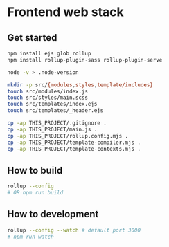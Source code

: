 # Frontend web stack

## Get started

```bash
npm install ejs glob rollup
npm install rollup-plugin-sass rollup-plugin-serve

node -v > .node-version

mkdir -p src/{modules,styles,template/includes}
touch src/modules/index.js
touch src/styles/main.scss
touch src/templates/index.ejs
touch src/templates/_header.ejs

cp -ap THIS_PROJECT/.gitignore .
cp -ap THIS_PROJECT/main.js .
cp -ap THIS_PROJECT/rollup.config.mjs .
cp -ap THIS_PROJECT/template-compiler.mjs .
cp -ap THIS_PROJECT/template-contexts.mjs .
```

## How to build

```bash
rollup --config
# OR npm run build
```

## How to development

```bash
rollup --config --watch # default port 3000
# npm run watch
```
